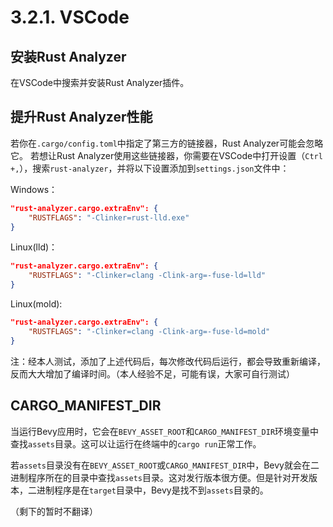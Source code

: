 # 3.2.1. VSCode

## 安装Rust Analyzer

在VSCode中搜索并安装Rust Analyzer插件。

## 提升Rust Analyzer性能

若你在`.cargo/config.toml`中指定了第三方的链接器，Rust Analyzer可能会忽略它。
若想让Rust Analyzer使用这些链接器，你需要在VSCode中打开设置（`Ctrl +,`），搜索`rust-analyzer`，并将以下设置添加到`settings.json`文件中：

Windows：
```json
"rust-analyzer.cargo.extraEnv": {
    "RUSTFLAGS": "-Clinker=rust-lld.exe"
}
```

Linux(lld)：
```json
"rust-analyzer.cargo.extraEnv": {
    "RUSTFLAGS": "-Clinker=clang -Clink-arg=-fuse-ld=lld"
}
```

Linux(mold):
```json
"rust-analyzer.cargo.extraEnv": {
    "RUSTFLAGS": "-Clinker=clang -Clink-arg=-fuse-ld=mold"
}
```
注：经本人测试，添加了上述代码后，每次修改代码后运行，都会导致重新编译，反而大大增加了编译时间。（本人经验不足，可能有误，大家可自行测试）

## CARGO_MANIFEST_DIR

当运行Bevy应用时，它会在`BEVY_ASSET_ROOT`和`CARGO_MANIFEST_DIR`环境变量中查找`assets`目录。这可以让运行在终端中的`cargo run`正常工作。

若`assets`目录没有在`BEVY_ASSET_ROOT`或`CARGO_MANIFEST_DIR`中，Bevy就会在二进制程序所在的目录中查找`assets`目录。这对发行版本很方便。但是针对开发版本，二进制程序是在`target`目录中，Bevy是找不到`assets`目录的。

（剩下的暂时不翻译）